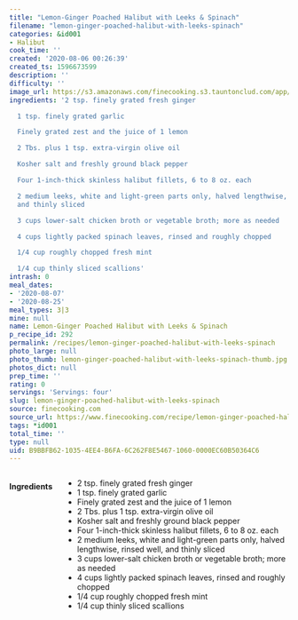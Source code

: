 ```yaml
---
title: "Lemon-Ginger Poached Halibut with Leeks & Spinach"
filename: "lemon-ginger-poached-halibut-with-leeks-spinach"
categories: &id001
- Halibut
cook_time: ''
created: '2020-08-06 00:26:39'
created_ts: 1596673599
description: ''
difficulty: ''
image_url: https://s3.amazonaws.com/finecooking.s3.tauntonclud.com/app/uploads/2017/04/18204806/051095094-05-poached-halibut-leeks-spinach-main.jpg
ingredients: '2 tsp. finely grated fresh ginger

  1 tsp. finely grated garlic

  Finely grated zest and the juice of 1 lemon

  2 Tbs. plus 1 tsp. extra-virgin olive oil

  Kosher salt and freshly ground black pepper

  Four 1-inch-thick skinless halibut fillets, 6 to 8 oz. each

  2 medium leeks, white and light-green parts only, halved lengthwise, rinsed well,
  and thinly sliced

  3 cups lower-salt chicken broth or vegetable broth; more as needed

  4 cups lightly packed spinach leaves, rinsed and roughly chopped

  1/4 cup roughly chopped fresh mint

  1/4 cup thinly sliced scallions'
intrash: 0
meal_dates:
- '2020-08-07'
- '2020-08-25'
meal_types: 3|3
mine: null
name: Lemon-Ginger Poached Halibut with Leeks & Spinach
p_recipe_id: 292
permalink: /recipes/lemon-ginger-poached-halibut-with-leeks-spinach
photo_large: null
photo_thumb: lemon-ginger-poached-halibut-with-leeks-spinach-thumb.jpg
photos_dict: null
prep_time: ''
rating: 0
servings: 'Servings: four'
slug: lemon-ginger-poached-halibut-with-leeks-spinach
source: finecooking.com
source_url: https://www.finecooking.com/recipe/lemon-ginger-poached-halibut-with-leeks-spinach
tags: *id001
total_time: ''
type: null
uid: B9BBFB62-1035-4EE4-B6FA-6C262F8E5467-1060-0000EC60B50364C6
---
```

<div class="large-8 medium-7 columns" id="writeup">	</div><!-- #writeup -->
</div><!-- #row-one -->
<div class="row" id="row-two">	<div class="medium-4 small-5 columns" id="ingredients"><h4>Ingredients</h4><div class="box box-ingredients content"><ul>
<li>2 tsp. finely grated fresh ginger</li>
<li>1 tsp. finely grated garlic</li>
<li>Finely grated zest and the juice of 1 lemon</li>
<li>2 Tbs. plus 1 tsp. extra-virgin olive oil</li>
<li>Kosher salt and freshly ground black pepper</li>
<li>Four 1-inch-thick skinless halibut fillets, 6 to 8 oz. each</li>
<li>2 medium leeks, white and light-green parts only, halved lengthwise, rinsed well, and thinly sliced</li>
<li>3 cups lower-salt chicken broth or vegetable broth; more as needed</li>
<li>4 cups lightly packed spinach leaves, rinsed and roughly chopped</li>
<li>1/4 cup roughly chopped fresh mint</li>
<li>1/4 cup thinly sliced scallions</li>
</ul>
</div>	</div>	<div class="medium-6 small-7 columns" id="directions">	</div>